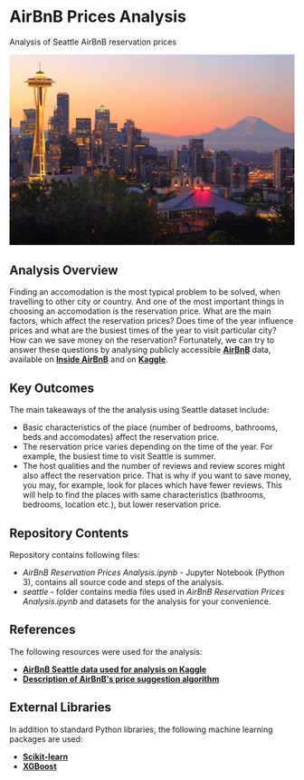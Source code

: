 # AirBnB Prices Analysis
Analysis of Seattle AirBnB reservation prices

![seattle view](https://github.com/Lexie88rus/AirBnB-Prices-Analysis/blob/master/seattle/timothy-eberly-531518-unsplash.jpg)

## Analysis Overview
Finding an accomodation is the most typical problem to be solved, when travelling to other city or country. And one of the most important things in choosing an accomodation is the reservation price. What are the main factors, which affect the reservation prices? Does time of the year influence prices and what are the busiest times of the year to visit particular city? How can we save money on the reservation?
Fortunately, we can try to answer these questions by analysing publicly accessible __[AirBnB](https://www.airbnb.com)__ data, available on __[Inside AirBnB](http://insideairbnb.com/get-the-data.html)__ and on __[Kaggle](https://www.kaggle.com/airbnb/seattle)__.

## Key Outcomes
The main takeaways of the the analysis using Seattle dataset include:
* Basic characteristics of the place (number of bedrooms, bathrooms, beds and accomodates) affect the reservation price.
* The reservation price varies depending on the time of the year. For example, the busiest time to visit Seattle is summer.
* The host qualities and the number of reviews and review scores might also affect the reservation price. That is why if you want to save money, you may, for example, look for places which have fewer reviews. This will help to find the places with same characteristics (bathrooms, bedrooms, location etc.), but lower reservation price.

## Repository Contents
Repository contains following files:
* *AirBnB Reservation Prices Analysis.ipynb* - Jupyter Notebook (Python 3), contains all source code and steps of the analysis.
* *seattle* - folder contains media files used in *AirBnB Reservation Prices Analysis.ipynb* and datasets for the analysis for your convenience.

## References
The following resources were used for the analysis:
* __[AirBnB Seattle data used for analysis on Kaggle](https://www.kaggle.com/airbnb/seattle)__
* __[Description of AirBnB's price suggestion algorithm](https://www.vrmintel.com/inside-airbnbs-algorithm/)__

## External Libraries
In addition to standard Python libraries, the following machine learning packages are used:
* __[Scikit-learn](https://scikit-learn.org/stable/)__
* __[XGBoost](https://xgboost.readthedocs.io/en/latest/)__ 
